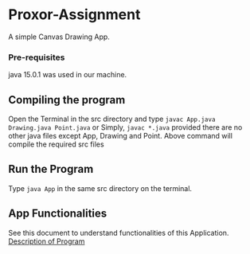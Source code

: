 # Proxor-Assignment
A simple Canvas Drawing App.

### Pre-requisites
java 15.0.1 was used in our machine.

## Compiling the program
Open the Terminal in the src directory and type
`javac App.java Drawing.java Point.java`
or Simply, `javac *.java` provided there are no
other java files except App, Drawing and Point.
Above command will compile the required src files

## Run the Program
Type `java App` in the same src directory on the terminal.

## App Functionalities
See this document to understand functionalities of this Application.
[Description of Program](Specification/Assignment.pdf "App Specification")
